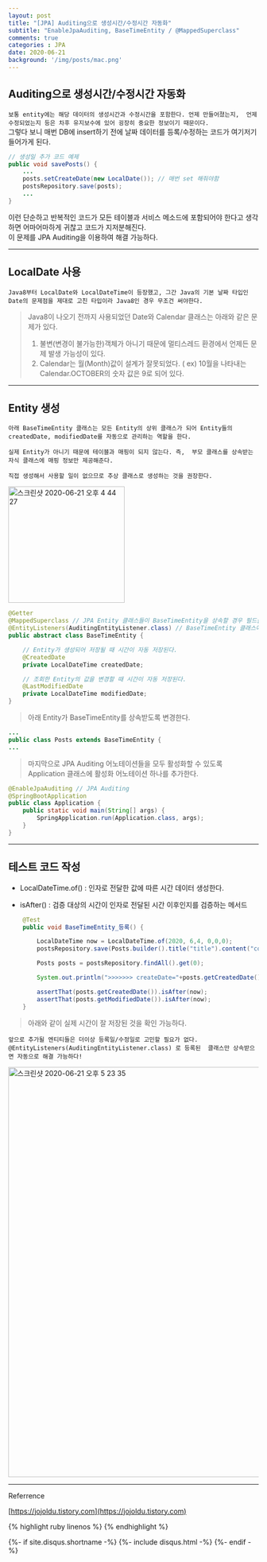 ```yaml
---
layout: post
title: "[JPA] Auditing으로 생성시간/수정시간 자동화"
subtitle: "EnableJpaAuditing, BaseTimeEntity / @MappedSuperclass"
comments: true
categories : JPA
date: 2020-06-21
background: '/img/posts/mac.png'
---
```


## Auditing으로 생성시간/수정시간 자동화   

`보통 entity에는 해당 데이터의 생성시간과 수정시간을 포함한다. 언제 만들어졌는지, 
언제 수정되었는지 등은 차후 유지보수에 있어 굉장히 중요한 정보이기 때문이다.`    
그렇다 보니 매번 DB에 insert하기 전에 날짜 데이터를 등록/수정하는 코드가 여기저기 
들어가게 된다.   

```java
// 생성일 추가 코드 예제
public void savePosts() {
    ...
    posts.setCreateDate(new LocalDate()); // 매번 set 해줘야함 
    postsRepository.save(posts);
    ...
}
```

이런 단순하고 반복적인 코드가 모든 테이블과 서비스 메소드에 포함되어야 한다고 
생각하면 어마어마하게 귀찮고 코드가 지저분해진다.   
이 문제를 JPA Auditing을 이용하여 해결 가능하다.   

- - - 

## LocalDate 사용 

`Java8부터 LocalDate와 LocalDateTime이 등장했고, 그간 Java의 기본 날짜 타입인 
Date의 문제점을 제대로 고친 타입이라 Java8인 경우 무조건 써야한다.`   

> Java8이 나오기 전까지 사용되었던 Date와 Calendar 클래스는 아래와 같은 문제가 있다.   
> 1. 불변(변경이 불가능한)객체가 아니기 때문에 멀티스레드 환경에서 언제든 문제 발생 가능성이 있다.   
> 2. Calendar는 월(Month)값이 설계가 잘못되었다. ( ex) 10월을 나타내는 Calendar.OCTOBER의 숫자 값은 9로 되어 있다.   

- - -

## Entity 생성   

`아래 BaseTimeEntity 클래스는 모든 Entity의 상위 클래스가 되어 Entity들의 
createdDate, modifiedDate를 자동으로 관리하는 역할을 한다.`    

`실제 Entity가 아니기 때문에 테이블과 매핑이 되지 않는다. 즉, 
    부모 클래스를 상속받는 자식 클래스에 매핑 정보만 제공해준다.`   

`직접 생성해서 사용할 일이 없으므로 추상 클래스로 생성하는 것을 권장한다.`      

<img width="234" alt="스크린샷 2020-06-21 오후 4 44 27" src="https://user-images.githubusercontent.com/26623547/85219482-1505c500-b3df-11ea-8608-e8d428e6a6ce.png">   

```java
@Getter
@MappedSuperclass // JPA Entity 클래스들이 BaseTimeEntity을 상속할 경우 필드들 (createdDate, modifiedDate)도 컬럼으로 인식하도록 한다!   
@EntityListeners(AuditingEntityListener.class) // BaseTimeEntity 클래스에 Auditing 기능을 포함시킨다!   
public abstract class BaseTimeEntity {

    // Entity가 생성되어 저장될 때 시간이 자동 저장된다.
    @CreatedDate
    private LocalDateTime createdDate;

    // 조회한 Entity의 값을 변경할 때 시간이 자동 저장된다.   
    @LastModifiedDate
    private LocalDateTime modifiedDate;
}
```

> 아래 Entity가 BaseTimeEntity를 상속받도록 변경한다.   

```java
...
public class Posts extends BaseTimeEntity {
...
```

> 마지막으로 JPA Auditing 어노테이션들을 모두 활성화할 수 있도록 Application 클래스에 
활성화 어노테이션 하나를 추가한다.   

```java
@EnableJpaAuditing // JPA Auditing
@SpringBootApplication
public class Application {
    public static void main(String[] args) {
        SpringApplication.run(Application.class, args);
    }
}
```
- - - 

## 테스트 코드 작성   

- LocalDateTime.of() : 인자로 전달한 값에 따른 시간 데이터 생성한다.

- isAfter() : 검증 대상의 시간이 인자로 전달된 시간 이후인지를 검증하는 메서드   


```java
    @Test
    public void BaseTimeEntity_등록() {

        LocalDateTime now = LocalDateTime.of(2020, 6,4, 0,0,0);
        postsRepository.save(Posts.builder().title("title").content("content").author("author").build());

        Posts posts = postsRepository.findAll().get(0);

        System.out.println(">>>>>>> createDate="+posts.getCreatedDate()+", modifiedDate="+posts.getModifiedDate());

        assertThat(posts.getCreatedDate()).isAfter(now);
        assertThat(posts.getModifiedDate()).isAfter(now);
    }
```

> 아래와 같이 실제 시간이 잘 저장된 것을 확인 가능하다.   

`앞으로 추가될 엔티티들은 더이상 등록일/수정일로 고민할 필요가 없다. @EntityListeners(AuditingEntityListener.class) 로 등록된 
클래스만 상속받으면 자동으로 해결 가능하다!`   

<img width="825" alt="스크린샷 2020-06-21 오후 5 23 35" src="https://user-images.githubusercontent.com/26623547/85220105-f655fd00-b3e3-11ea-842d-3ab431661445.png">

- - -
Referrence

[https://jojoldu.tistory.com](https://jojoldu.tistory.com)

{% highlight ruby linenos %}
{% endhighlight %}

{%- if site.disqus.shortname -%}
    {%- include disqus.html -%}
{%- endif -%}

